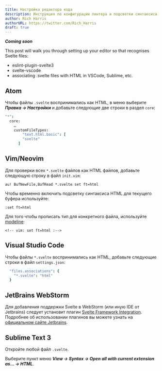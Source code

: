 ```yaml
---
title: Настройка редактора кода
description: Инструкция по конфигурации линтера и подсветки синтаксиса
author: Rich Harris
authorURL: https://twitter.com/Rich_Harris
draft: true
---
```


*__Coming soon__*

 This post will walk you through setting up your editor so that recognises Svelte files:

* eslint-plugin-svelte3
* svelte-vscode
* associating .svelte files with HTML in VSCode, Sublime, etc.

## Atom

Чтобы файлы `.svelte` воспринимались как HTML,  в меню выберите *__Правка → Настройки__* и добавьте следующие две строки в  раздел `core`:

```cson
"*":
  core:
    …
    customFileTypes:
	    "text.html.basic": [
        "svelte"
      ]
```

## Vim/Neovim

Для проверки всех `*.svelte` файлов как HTML файлов, добавьте следующую строку в файл `init.vim`:

```
au! BufNewFile,BufRead *.svelte set ft=html
```

Чтобы временно включить подсветку синтаксиса HTML для текущего буфера используйте:

```
:set ft=html
```

Для того чтобы прописать тип для конкретного файла, используйте [modeline](https://vim.fandom.com/wiki/Modeline_magic):

```
<!-- vim: set ft=html :-->
```

## Visual Studio Code

Чтобы файлы `*.svelte` воспринимались как HTML, добавьте следующие строки в файл `settings.json`:

```cson
  "files.associations": {
    "*.svelte": "html"
  }
```

## JetBrains WebStorm

Для добавления поддержки Svelte в WebStorm (или иную IDE от Jetbrains) следует установит плагин [Svelte Framework Integration](https://plugins.jetbrains.com/plugin/12375-svelte/). Подробнее об использовании плагинов вы можете узнать на [официальном сайте Jetbrains](https://www.jetbrains.com/help/webstorm/managing-plugins.html).

## Sublime Text 3

Откройте любой файл `.svelte`.

Выберите пункт меню *__View → Syntax → Open all with current extension as... → HTML__*.
